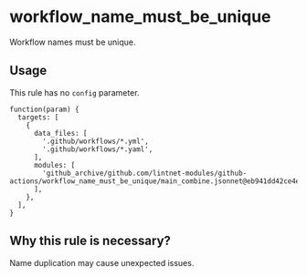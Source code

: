 # workflow_name_must_be_unique

Workflow names must be unique.

## Usage

This rule has no `config` parameter.

```jsonnet
function(param) {
  targets: [
    {
      data_files: [
        '.github/workflows/*.yml',
        '.github/workflows/*.yaml',
      ],
      modules: [
        'github_archive/github.com/lintnet-modules/github-actions/workflow_name_must_be_unique/main_combine.jsonnet@eb941dd42ce4ec800588fb2b4d822c591dd54364:v0.2.0',
      ],
    },
  ],
}
```

## Why this rule is necessary?

Name duplication may cause unexpected issues.
